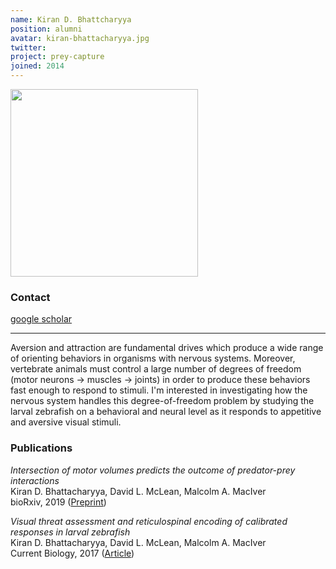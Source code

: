 ```yaml
---
name: Kiran D. Bhattcharyya
position: alumni
avatar: kiran-bhattacharyya.jpg
twitter: 
project: prey-capture
joined: 2014
---
```


<img width="300" src="{{site.baseurl}}/images/people/{{page.avatar}}" data-action="zoom">

### Contact

<i class="fa fa-bar-chart"></i> [google scholar](https://scholar.google.com/citations?user=lidz-h8AAAAJ&hl=en) <br>

<hr>

Aversion and attraction are fundamental drives which produce a wide range of orienting behaviors 
in organisms with nervous systems. Moreover, vertebrate animals must control a large number of 
degrees of freedom (motor neurons -> muscles -> joints) in order to produce these behaviors 
fast enough to respond to stimuli. I'm interested in investigating how the nervous system 
handles this degree-of-freedom problem by studying the larval zebrafish on a behavioral and 
neural level as it responds to appetitive and aversive visual stimuli.

### Publications

_Intersection of motor volumes predicts the outcome of predator-prey interactions_<br>
Kiran D. Bhattacharyya, David L. McLean, Malcolm A. MacIver<br>
bioRxiv, 2019 ([Preprint](https://www.biorxiv.org/content/10.1101/626549v1.abstract))

_Visual threat assessment and reticulospinal encoding of calibrated responses in larval zebrafish_<br>
Kiran D. Bhattacharyya, David L. McLean, Malcolm A. MacIver<br>
Current Biology, 2017 ([Article](https://www.sciencedirect.com/science/article/pii/S0960982217310217))
